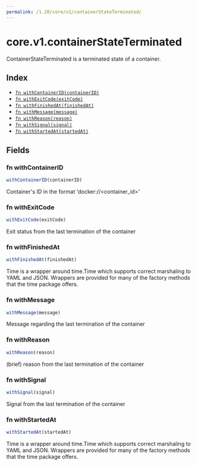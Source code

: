 ```yaml
---
permalink: /1.20/core/v1/containerStateTerminated/
---
```


# core.v1.containerStateTerminated

ContainerStateTerminated is a terminated state of a container.

## Index

* [`fn withContainerID(containerID)`](#fn-withcontainerid)
* [`fn withExitCode(exitCode)`](#fn-withexitcode)
* [`fn withFinishedAt(finishedAt)`](#fn-withfinishedat)
* [`fn withMessage(message)`](#fn-withmessage)
* [`fn withReason(reason)`](#fn-withreason)
* [`fn withSignal(signal)`](#fn-withsignal)
* [`fn withStartedAt(startedAt)`](#fn-withstartedat)

## Fields

### fn withContainerID

```ts
withContainerID(containerID)
```

Container's ID in the format 'docker://<container_id>'

### fn withExitCode

```ts
withExitCode(exitCode)
```

Exit status from the last termination of the container

### fn withFinishedAt

```ts
withFinishedAt(finishedAt)
```

Time is a wrapper around time.Time which supports correct marshaling to YAML and JSON.  Wrappers are provided for many of the factory methods that the time package offers.

### fn withMessage

```ts
withMessage(message)
```

Message regarding the last termination of the container

### fn withReason

```ts
withReason(reason)
```

(brief) reason from the last termination of the container

### fn withSignal

```ts
withSignal(signal)
```

Signal from the last termination of the container

### fn withStartedAt

```ts
withStartedAt(startedAt)
```

Time is a wrapper around time.Time which supports correct marshaling to YAML and JSON.  Wrappers are provided for many of the factory methods that the time package offers.
